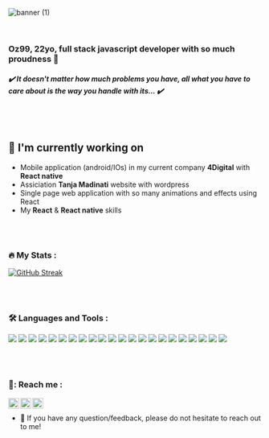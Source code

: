 ![banner (1)](https://user-images.githubusercontent.com/71842820/175347571-57b1e030-4ce6-4b42-b29d-b8c18a5584c9.png)


</br>

### Oz99, 22yo, full stack javascript developer with so much proudness 🤙
##### ✔️ It doesn't matter how much problems you have, all what you have to care about is the way you handle with its...  ✔️

</br>
</br>



## 🔭 I'm currently working on

- Mobile application (android/IOs) in my current company **4Digital** with **React native**
- Assiciation **Tanja Madinati** website with wordpress
- Single page web application with so many animations and effects using React 
- My **React** & **React native** skills

</br>
</br>

### :fire: My Stats :

[![GitHub Streak](https://github-readme-streak-stats.herokuapp.com?user=omarZaoujal99&theme=cobalt&hide_border=true&date_format=M%20j%5B%2C%20Y%5D&background=010AFF00&stroke=FF1045&border=FF1045&ring=FF1045&fire=7B162B&currStreakNum=FF1045&sideNums=FBD385&currStreakLabel=FBD385&sideLabels=FBD385&dates=7B162B)](https://git.io/streak-stats)

<!---[![Top Langs](https://github-readme-stats.vercel.app/api/top-langs/?username=omarZaoujal99&layout=compact)](https://github.com/omarZaoujal99/github-readme-stats)--->

</br>
</br>

### :hammer_and_wrench: Languages and Tools :
![](https://img.shields.io/badge/Code-html5-informational?style=flat&logo=html5&color=f0410f)
![](https://img.shields.io/badge/Code-css3-informational?style=flat&logo=css3&color=1187ff)
![](https://img.shields.io/badge/Code-javascript-informational?style=flat&logo=javascript&color=ffff00)
![](https://img.shields.io/badge/Code-typescript-informational?style=flat&logo=typescript&color=0072e4)
![](https://img.shields.io/badge/Code-jquery-informational?style=flat&logo=jquery&color=0072e4)
![](https://img.shields.io/badge/Code-react-informational?style=flat&logo=react&color=5dceed)
![](https://img.shields.io/badge/Code-nodejs-informational?style=flat&logo=node.js&color=036e02)
![](https://img.shields.io/badge/Code-express-informational?style=flat&logo=express&color=b2b2b2)
![](https://img.shields.io/badge/Code-Redux-informational?style=flat&logo=Redux&color=7348b6)
![](https://img.shields.io/badge/Code-graphql-informational?style=flat&logo=graphql&color=f500ff)
![](https://img.shields.io/badge/Code-mongodb-informational?style=flat&logo=mongodb&color=4ba447)
![](https://img.shields.io/badge/Code-postgresql-informational?style=flat&logo=postgresql&color=31648c)
![](https://img.shields.io/badge/Code-MySQL-informational?style=flat&logo=MySQL&color=01718b)
![](https://img.shields.io/badge/Code-Git-informational?style=flat&logo=Git&color=e84d32)
![](https://img.shields.io/badge/Code-sass-informational?style=flat&logo=sass&color=c66593)
![](https://img.shields.io/badge/Code-Material%20UI-informational?style=flat&logo=Mui&color=017bf7)
![](https://img.shields.io/badge/Code-figma-informational?style=flat&logo=figma&color=ea4b1d)
![](https://img.shields.io/badge/Code-jira-informational?style=flat&logo=jira&color=2480f7)
![](https://img.shields.io/badge/Code-canva-informational?style=flat&logo=canva&color=52c9d4)
![](https://img.shields.io/badge/Code-css3-informational?style=flat&logo=css3&color=1187ff)
![](https://img.shields.io/badge/Code-css3-informational?style=flat&logo=css3&color=1187ff)
![](https://img.shields.io/badge/Code-css3-informational?style=flat&logo=css3&color=1187ff)

</br>
</br>

### 🤝: Reach me :
<a href="https://www.linkedin.com/in/omar-zaoujal-801b141bb/" target="_blank"><img align="left" src="https://raw.githubusercontent.com/yushi1007/yushi1007/main/images/linkedin.svg" alt="Omar Zaoujal | LinkedIn" width="21px"/></a>
<a href="https://www.instagram.com/oz99__/" target="_blank"><img align="left" src="https://raw.githubusercontent.com/yushi1007/yushi1007/main/images/instagram.svg" alt="Omar Zaoujal | Instagram" width="21px"/></a>
<a href="wa.link/ca7lxd" target="_blank"><img align="left" src="https://user-images.githubusercontent.com/71842820/175346149-32a4c7bf-6100-4908-9a8d-2a63e0ffacff.png" alt="Omar Zaoujal | whatsapp" width="21px"/></a>
</br>
- 💬 If you have any question/feedback, please do not hesitate to reach out to me!
